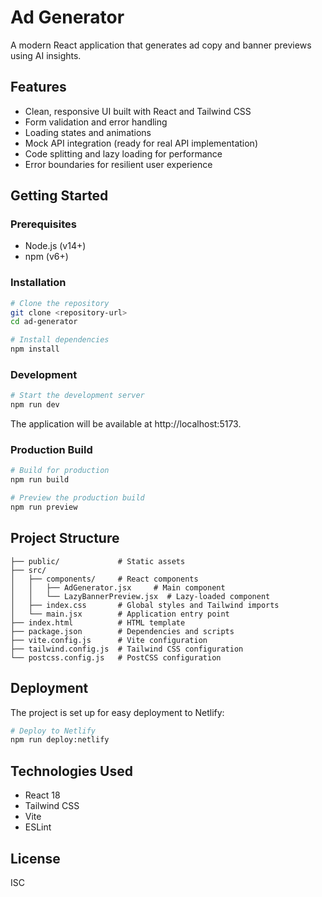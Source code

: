 # Ad Generator

A modern React application that generates ad copy and banner previews using AI insights.

## Features

- Clean, responsive UI built with React and Tailwind CSS
- Form validation and error handling
- Loading states and animations
- Mock API integration (ready for real API implementation)
- Code splitting and lazy loading for performance
- Error boundaries for resilient user experience

## Getting Started

### Prerequisites

- Node.js (v14+)
- npm (v6+)

### Installation

```bash
# Clone the repository
git clone <repository-url>
cd ad-generator

# Install dependencies
npm install
```

### Development

```bash
# Start the development server
npm run dev
```

The application will be available at http://localhost:5173.

### Production Build

```bash
# Build for production
npm run build

# Preview the production build
npm run preview
```

## Project Structure

```
├── public/             # Static assets
├── src/
│   ├── components/     # React components
│   │   ├── AdGenerator.jsx     # Main component
│   │   └── LazyBannerPreview.jsx  # Lazy-loaded component
│   ├── index.css       # Global styles and Tailwind imports
│   └── main.jsx        # Application entry point
├── index.html          # HTML template
├── package.json        # Dependencies and scripts
├── vite.config.js      # Vite configuration
├── tailwind.config.js  # Tailwind CSS configuration
└── postcss.config.js   # PostCSS configuration
```

## Deployment

The project is set up for easy deployment to Netlify:

```bash
# Deploy to Netlify
npm run deploy:netlify
```

## Technologies Used

- React 18
- Tailwind CSS
- Vite
- ESLint

## License

ISC 